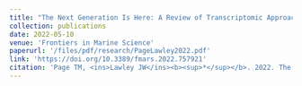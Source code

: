 ```yaml
---
title: "The Next Generation Is Here: A Review of Transcriptomic Approaches in Marine Ecology"
collection: publications
date: 2022-05-10
venue: 'Frontiers in Marine Science'
paperurl: '/files/pdf/research/PageLawley2022.pdf'
link: 'https://doi.org/10.3389/fmars.2022.757921'
citation: 'Page TM, <ins>Lawley JW</ins><b><sup>*</sup></b>. 2022. The Next Generation Is Here: A Review of Transcriptomic Approaches in Marine Ecology. <i>Frontiers in Marine Science</i> 9:757921. doi:10.3389/fmars.2022.757921'
---
```

